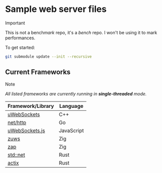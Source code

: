 # Sample web server files

> [!IMPORTANT]
> This is not a bench*mark* repo, it's a *bench* repo. I won't be using it to mark performances.

To get started:

```sh
git submodule update --init --recursive
```

## Current Frameworks

> [!NOTE]
> *All listed frameworks are currently running in **single-threaded** mode.*

| Framework/Library                                               | Language   |
| --------------------------------------------------------------- | ---------- |
| [uWebSockets](https://github.com/uNetworking/uWebSockets)       | C++        |
| [net/http](https://pkg.go.dev/net/http)                         | Go         |
| [uWebSockets.js](https://github.com/uNetworking/uWebSockets.js) | JavaScript |
| [zuws](https://github.com/harmony-co/zuws)                      | Zig        |
| [zap](https://zigzap.org/)                                      | Zig        |
| [std::net](https://doc.rust-lang.org/std/net/index.html)        | Rust       |
| [actix](https://actix.rs/)                                      | Rust       |
